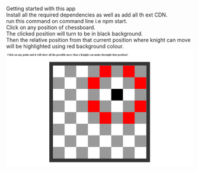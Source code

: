 Getting started with this app <br/>
Install all the required dependencies as well as add all th ext CDN.<br/>
run this command on command line i.e npm start.<br/>
Click on any position of chessboard.<br/>
The clicked position will turn to be in black background.<br/>
Then the relative position from that current position where knight can move will be highlighted using red background colour.
![Screenshot](screenshot.png)
